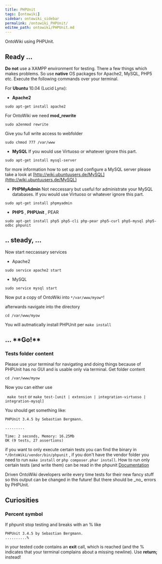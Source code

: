```yaml
---
title: PHPUnit
tags: [ontowiki]
sidebar: ontowiki_sidebar
permalink: /ontowiki_PHPUnit/
editme_path: ontowiki/PHPUnit.md
---
```

OntoWiki using PHPUnit.

## Ready ...

**Do not** use a XAMPP environment for testing. There a few things which makes problems. So use **native** OS packages for Apache2, MySQL, PHP5 etc. Execute the following commands over your terminal.

For **Ubuntu** 10.04 (Lucid Lynx):

- **Apache2**
```
sudo apt-get install apache2
```

For OntoWiki we need **mod\_rewrite**

```
sudo a2enmod rewrite
```

Give you full write access to webfolder

```
sudo chmod 777 /var/www
```

- **MySQL** If you would use Virtuoso or whatever ignore this part. 
```
sudo apt-get install mysql-server
```

for more information how to set up and configure a MySQL server please take a look at [http://wiki.ubuntuusers.de/MySQL](http://wiki.ubuntuusers.de/MySQL)

- **PHPMyAdmin** Not neccessary but useful for administrate your MySQL databases. If you would use Virtuoso or whatever ignore this part.
```
sudo apt-get install phpmyadmin
```

- **PHP5** , **PHPUnit** , PEAR
```
sudo apt-get install php5 php5-cli php-pear php5-curl php5-mysql php5-odbc phpunit
```

## .. steady, ...

Now start neccassary services

- Apache2
```
sudo service apache2 start
```

- MySQL
```
sudo service mysql start
```

Now put a copy of OntoWiki into ``*/var/www/myow*``! 

afterwards navigate into the directory

```
cd /var/www/myow
```

You will autmatically install PHPUnit per `make install`

## ... \*\*Go!\*\*

### Tests folder content

Please use your terminal for navigating and doing things because of PHPUnit has no GUI and is usable only via terminal. Get folder content

```
cd /var/www/myow
```

Now you can either use

`` make test`` or ``make test-[unit | extension | integration-virtuoso | integration-mysql]``

You should get something like:

```
PHPUnit 3.4.5 by Sebastian Bergmann.

.........

Time: 2 seconds, Memory: 16.25Mb
OK (9 tests, 27 assertions)
```

if you want to only execute certain tests you can find the binary in `*/OntoWiki/vendor/bin/phpunit` , if you don't have the vendor folder you need to run 
`make install` or `php composer.phar install`. How to run only certain tests (and write them) can be read in the phpunit [Documentation](https://phpunit.de/documentation.html)

Driven OntoWiki developers write every time tests for their new fancy stuff so this output can be changed in the future! But there should be \_no\_ errors by PHPUnit.


## Curiosities

### Percent symbol

If phpunit stop testing and breaks with an % like

```
PHPUnit 3.4.5 by Sebastian Bergmann.
..........%
```

in your tested code contains an **exit** call, which is reached (and the % indicates that your terminal complains about a missing newline). Use **return;** instead!

